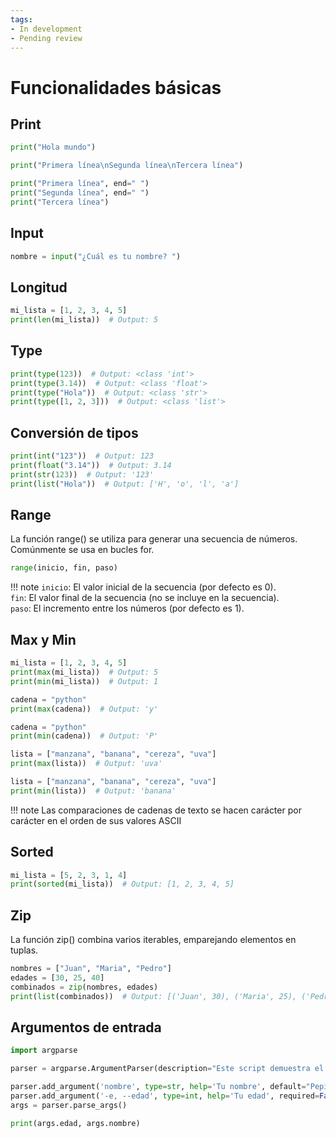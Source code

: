 ```yaml
---
tags:
- In development
- Pending review
---
```


# Funcionalidades básicas

## Print

```python
print("Hola mundo")
```

```python
print("Primera línea\nSegunda línea\nTercera línea")
```

```python
print("Primera línea", end=" ")
print("Segunda línea", end=" ")
print("Tercera línea")
```

## Input

```python
nombre = input("¿Cuál es tu nombre? ")
```

## Longitud

```python
mi_lista = [1, 2, 3, 4, 5]
print(len(mi_lista))  # Output: 5
```

## Type

```python
print(type(123))  # Output: <class 'int'>
print(type(3.14))  # Output: <class 'float'>
print(type("Hola"))  # Output: <class 'str'>
print(type([1, 2, 3]))  # Output: <class 'list'>
```

## Conversión de tipos

```python
print(int("123"))  # Output: 123
print(float("3.14"))  # Output: 3.14
print(str(123))  # Output: '123'
print(list("Hola"))  # Output: ['H', 'o', 'l', 'a']
```

## Range

La función range() se utiliza para generar una secuencia de números. Comúnmente se usa en bucles for.

```python
range(inicio, fin, paso)
```

!!! note
`inicio`: El valor inicial de la secuencia (por defecto es 0).  
`fin`: El valor final de la secuencia (no se incluye en la secuencia).  
`paso`: El incremento entre los números (por defecto es 1).

## Max y Min

```python
mi_lista = [1, 2, 3, 4, 5]
print(max(mi_lista))  # Output: 5
print(min(mi_lista))  # Output: 1
```

```python
cadena = "python"
print(max(cadena))  # Output: 'y'

cadena = "python"
print(min(cadena))  # Output: 'P'
```

```python
lista = ["manzana", "banana", "cereza", "uva"]
print(max(lista))  # Output: 'uva'

lista = ["manzana", "banana", "cereza", "uva"]
print(min(lista))  # Output: 'banana'
```

!!! note
Las comparaciones de cadenas de texto se hacen carácter por carácter en el orden de sus valores ASCII

## Sorted

```python
mi_lista = [5, 2, 3, 1, 4]
print(sorted(mi_lista))  # Output: [1, 2, 3, 4, 5]
```

## Zip

La función zip() combina varios iterables, emparejando elementos en tuplas.

```python
nombres = ["Juan", "Maria", "Pedro"]
edades = [30, 25, 40]
combinados = zip(nombres, edades)
print(list(combinados))  # Output: [('Juan', 30), ('Maria', 25), ('Pedro', 40)]
```

## Argumentos de entrada

```python
import argparse

parser = argparse.ArgumentParser(description="Este script demuestra el uso de argparse.")

parser.add_argument('nombre', type=str, help='Tu nombre', default="Pepito Grillo")
parser.add_argument('-e, --edad', type=int, help='Tu edad', required=False)
args = parser.parse_args()

print(args.edad, args.nombre)
```
